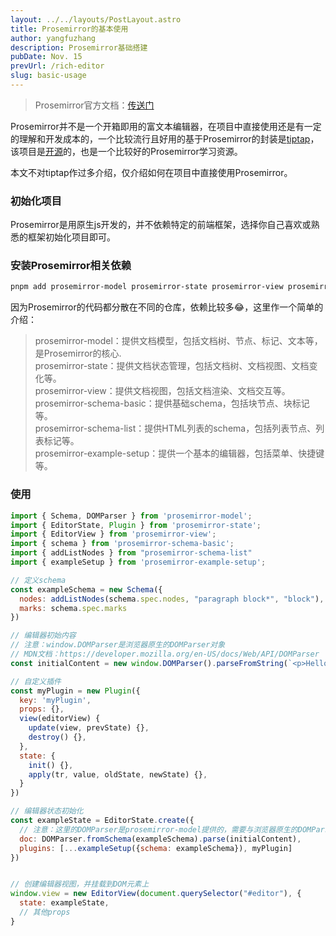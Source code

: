 ```yaml
---
layout: ../../layouts/PostLayout.astro
title: Prosemirror的基本使用
author: yangfuzhang
description: Prosemirror基础搭建
pubDate: Nov. 15
prevUrl: /rich-editor
slug: basic-usage
---
```

> Prosemirror官方文档：<a class="markdown-link" href="https://prosemirror.net" target="_blank">传送门</a>

Prosemirror并不是一个开箱即用的富文本编辑器，在项目中直接使用还是有一定的理解和开发成本的，一个比较流行且好用的基于Prosemirror的封装是<a href="https://tiptap.dev/" target="_blank">tiptap</a>，该项目是<a href="https://github.com/ueberdosis/tiptap" target="_blank">开源</a>的，也是一个比较好的Prosemirror学习资源。

本文不对tiptap作过多介绍，仅介绍如何在项目中直接使用Prosemirror。

### 初始化项目
Prosemirror是用原生js开发的，并不依赖特定的前端框架，选择你自己喜欢或熟悉的框架初始化项目即可。

### 安装Prosemirror相关依赖
```bash
pnpm add prosemirror-model prosemirror-state prosemirror-view prosemirror-schema-basic prosemirror-schema-list prosemirror-example-setup
```
因为Prosemirror的代码都分散在不同的仓库，依赖比较多😂，这里作一个简单的介绍：


> prosemirror-model：提供文档模型，包括文档树、节点、标记、文本等，是Prosemirror的核心.<br>
> prosemirror-state：提供文档状态管理，包括文档树、文档视图、文档变化等。<br>
> prosemirror-view：提供文档视图，包括文档渲染、文档交互等。<br>
> prosemirror-schema-basic：提供基础schema，包括块节点、块标记等。<br>
> prosemirror-schema-list：提供HTML列表的schema，包括列表节点、列表标记等。<br>
> prosemirror-example-setup：提供一个基本的编辑器，包括菜单、快捷键等。<br>

### 使用
```js
import { Schema, DOMParser } from 'prosemirror-model';
import { EditorState, Plugin } from 'prosemirror-state';
import { EditorView } from 'prosemirror-view';
import { schema } from 'prosemirror-schema-basic';
import { addListNodes } from "prosemirror-schema-list"
import { exampleSetup } from 'prosemirror-example-setup';

// 定义schema
const exampleSchema = new Schema({
  nodes: addListNodes(schema.spec.nodes, "paragraph block*", "block"),
  marks: schema.spec.marks
})

// 编辑器初始内容
// 注意：window.DOMParser是浏览器原生的DOMParser对象
// MDN文档：https://developer.mozilla.org/en-US/docs/Web/API/DOMParser
const initialContent = new window.DOMParser().parseFromString(`<p>Hello world!<strong>bold text</strong></p>`, "text/html")

// 自定义插件
const myPlugin = new Plugin({
  key: 'myPlugin',
  props: {},
  view(editorView) {
    update(view, prevState) {},
    destroy() {},
  },
  state: {
    init() {},
    apply(tr, value, oldState, newState) {},
  }
})

// 编辑器状态初始化
const exampleState = EditorState.create({
  // 注意：这里的DOMParser是prosemirror-model提供的，需要与浏览器原生的DOMParser对象区分开来
  doc: DOMParser.fromSchema(exampleSchema).parse(initialContent),
  plugins: [...exampleSetup({schema: exampleSchema}), myPlugin]
})


// 创建编辑器视图，并挂载到DOM元素上
window.view = new EditorView(document.querySelector("#editor"), {
  state: exampleState,
  // 其他props
}
```


